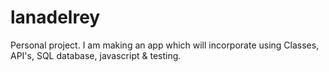 # lanadelrey
Personal project. I am making an app which will incorporate using Classes, API's, SQL database, javascript &amp; testing.
